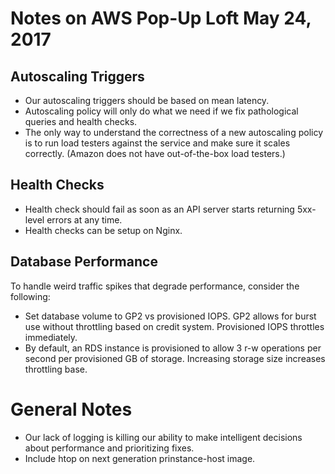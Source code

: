 # Notes on AWS Pop-Up Loft May 24, 2017

## Autoscaling Triggers

* Our autoscaling triggers should be based on mean latency. 
* Autoscaling policy will only do what we need if we fix pathological queries and health checks.
* The only way to understand the correctness of a new autoscaling policy is to run load testers against the service and make sure it scales correctly. (Amazon does not have out-of-the-box load testers.)

## Health Checks

* Health check should fail as soon as an API server starts returning 5xx-level errors at any time.
* Health checks can be setup on Nginx.

## Database Performance

To handle weird traffic spikes that degrade performance, consider the following:

* Set database volume to GP2 vs provisioned IOPS. GP2 allows for burst use without throttling based on credit system. Provisioned IOPS throttles immediately.
* By default, an RDS instance is provisioned to allow 3 r-w operations per second per provisioned GB of storage. Increasing storage size increases throttling base.

# General Notes

* Our lack of logging is killing our ability to make intelligent decisions about performance and prioritizing fixes.
* Include htop on next generation prinstance-host image.
